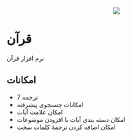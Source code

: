<div align="center">
  <img src="icons/icon.ico">
</div>

# قرآن

نرم افزار قرآن

## امکانات

- 7 ترجمه
- امکانات چستجوی پیشرفته
- امکان علامت آیات
- امکان دسته بندی آیات با افزودن موضوعات
- امکان اضافه کردن ترجمۀ کلمات سخت
